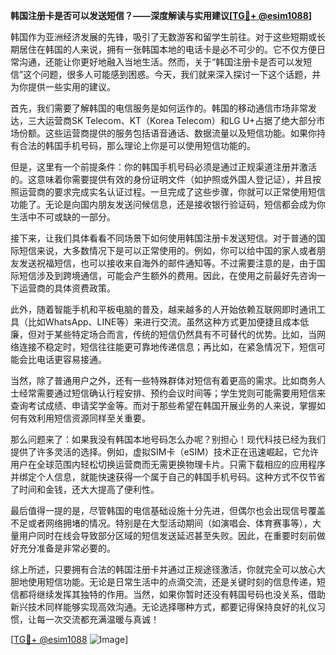 **韩国注册卡是否可以发送短信？——深度解读与实用建议[[TG💪+ @esim1088](https://t.me/s/esim1088)]**

韩国作为亚洲经济发展的先锋，吸引了无数游客和留学生前往。对于这些短期或长期居住在韩国的人来说，拥有一张韩国本地的电话卡是必不可少的。它不仅方便日常沟通，还能让你更好地融入当地生活。然而，关于“韩国注册卡是否可以发短信”这个问题，很多人可能感到困惑。今天，我们就来深入探讨一下这个话题，并为你提供一些实用的建议。

首先，我们需要了解韩国的电信服务是如何运作的。韩国的移动通信市场非常发达，三大运营商SK Telecom、KT（Korea Telecom）和LG U+占据了绝大部分市场份额。这些运营商提供的服务包括语音通话、数据流量以及短信功能。如果你持有合法的韩国手机号码，那么理论上你是可以使用短信功能的。

但是，这里有一个前提条件：你的韩国手机号码必须是通过正规渠道注册并激活的。这意味着你需要提供有效的身份证明文件（如护照或外国人登记证），并且按照运营商的要求完成实名认证过程。一旦完成了这些步骤，你就可以正常使用短信功能了。无论是向国内朋友发送问候信息，还是接收银行验证码，短信都会成为你生活中不可或缺的一部分。

接下来，让我们具体看看不同场景下如何使用韩国注册卡发送短信。对于普通的国际短信来说，大多数情况下是可以正常使用的。例如，你可以给中国的家人或者朋友发送祝福短信，也可以接收来自海外的邮件通知等。不过需要注意的是，由于国际短信涉及到跨境通信，可能会产生额外的费用。因此，在使用之前最好先咨询一下运营商的具体资费政策。

此外，随着智能手机和平板电脑的普及，越来越多的人开始依赖互联网即时通讯工具（比如WhatsApp、LINE等）来进行交流。虽然这种方式更加便捷且成本低廉，但对于某些特定场合而言，传统的短信仍然具有不可替代的优势。比如，当网络连接不稳定时，短信往往能更可靠地传递信息；再比如，在紧急情况下，短信可能会比电话更容易接通。

当然，除了普通用户之外，还有一些特殊群体对短信有着更高的需求。比如商务人士经常需要通过短信确认行程安排、预约会议时间等；学生党则可能需要用短信来查询考试成绩、申请奖学金等。而对于那些希望在韩国开展业务的人来说，掌握如何有效利用短信资源同样至关重要。

那么问题来了：如果我没有韩国本地号码怎么办呢？别担心！现代科技已经为我们提供了许多灵活的选择。例如，虚拟SIM卡（eSIM）技术正在迅速崛起，它允许用户在全球范围内轻松切换运营商而无需更换物理卡片。只需下载相应的应用程序并绑定个人信息，就能快速获得一个属于自己的韩国手机号码。这种方式不仅节省了时间和金钱，还大大提高了便利性。

最后值得一提的是，尽管韩国的电信基础设施十分先进，但偶尔也会出现信号覆盖不足或者网络拥堵的情况。特别是在大型活动期间（如演唱会、体育赛事等），大量用户同时在线会导致部分区域的短信发送延迟甚至失败。因此，在重要时刻前做好充分准备是非常必要的。

综上所述，只要拥有合法的韩国注册卡并通过正规途径激活，你就完全可以放心大胆地使用短信功能。无论是日常生活中的点滴交流，还是关键时刻的信息传递，短信都将继续发挥其独特的作用。当然，如果你暂时还没有韩国号码也没关系，借助新兴技术同样能够实现高效沟通。无论选择哪种方式，都要记得保持良好的礼仪习惯，让每一次交流都充满温暖与真诚！

[[TG💪+ @esim1088](https://t.me/s/esim1088) ![Image](https://i.postimg.cc/4NQfJmqS/Snipaste-2025-05-13-00-14-12.png)]